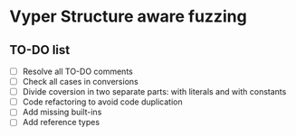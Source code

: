 # Vyper Structure aware fuzzing

## TO-DO list

- [ ]  Resolve all TO-DO comments
- [ ]  Check all cases in conversions
- [ ]  Divide coversion in two separate parts: with literals and with constants
- [ ] Code refactoring to avoid code duplication
- [ ] Add missing built-ins
- [ ] Add reference types 